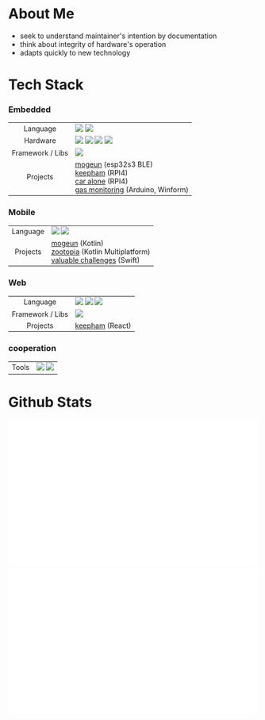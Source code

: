 # About Me

- seek to understand maintainer's intention by documentation
- think about integrity of hardware's operation
- adapts quickly to new technology

# Tech Stack

### Embedded

|||
|:---:|:---|
|Language|<img src="https://img.shields.io/badge/cplusplus-00599C?logo=cplusplus&logoColor=white"> <img src="https://img.shields.io/badge/python-3776AB?logo=python&logoColor=white">|
|Hardware|<img src="https://img.shields.io/badge/raspberrypi-A22846?logo=raspberrypi&logoColor=white"> <img src="https://img.shields.io/badge/stmicroelectronics-03234B?logo=stmicroelectronics&logoColor=white"> <img src="https://img.shields.io/badge/espressif-E7352C?logo=espressif&logoColor=white"> <img src="https://img.shields.io/badge/arduino-00878F?logo=arduino&logoColor=white">  |
|Framework / Libs|<img src="https://img.shields.io/badge/qt-41CD52?logo=qt&logoColor=white">|
|Projects|[mogeun](https://github.com/dhkim6956/mogeun) (esp32s3 BLE)</br>[keepham](https://github.com/dhkim6956/keepham) (RPI4)</br>[car alone](https://github.com/dhkim6956/car_alone) (RPI4)</br>[gas monitoring](https://github.com/dhkim6956/gas-monitoring) (Arduino, Winform)|

### Mobile

|||
|:---:|:---|
|Language|<img src="https://img.shields.io/badge/kotlin-7F52FF?logo=kotlin&logoColor=white"> <img src="https://img.shields.io/badge/swift-F05138?logo=swift&logoColor=white">|
|Projects|[mogeun](https://github.com/dhkim6956/mogeun) (Kotlin)</br>[zootopia](https://github.com/dhkim6956/zootopia) (Kotlin Multiplatform)</br>[valuable challenges](https://github.com/dhkim6956/valuable_challenges) (Swift)|

### Web

|||
|:---:|:---|
|Language|<img src="https://img.shields.io/badge/html5-E34F26?logo=html5&logoColor=white"> <img src="https://img.shields.io/badge/javascript-F7DF1E?logo=javascript&logoColor=white"> <img src="https://img.shields.io/badge/typescript-3178C6?logo=typescript&logoColor=white">|
|Framework / Libs|<img src="https://img.shields.io/badge/react-61DAFB?logo=react&logoColor=white">|
|Projects|[keepham](https://github.com/dhkim6956/keepham) (React)|

### cooperation

|||
|:---:|:---|
|Tools|<img src="https://img.shields.io/badge/jira-0052CC?logo=jira&logoColor=white"> <img src="https://img.shields.io/badge/figma-F24E1E?logo=figma&logoColor=white">|

# Github Stats


![](https://raw.githubusercontent.com/dhkim6956/github-stats/master/generated/overview.svg#gh-light-mode-only)
![](https://raw.githubusercontent.com/dhkim6956/github-stats/master/generated/languages.svg#gh-light-mode-only)



<!--
**dhkim6956/dhkim6956** is a ✨ _special_ ✨ repository because its `README.md` (this file) appears on your GitHub profile.

Here are some ideas to get you started:

- 🔭 I’m currently working on ...
- 🌱 I’m currently learning ...
- 👯 I’m looking to collaborate on ...
- 🤔 I’m looking for help with ...
- 💬 Ask me about ...
- 📫 How to reach me: ...
- 😄 Pronouns: ...
- ⚡ Fun fact: ...
-->

